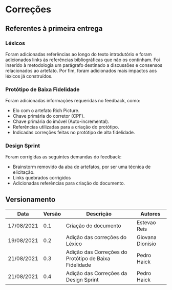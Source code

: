 # Correções
## Referentes à primeira entrega

### Léxicos
Foram adicionadas referências ao longo do texto introdutório e foram adicionados links às referências bibliográficas que não os continham. Foi inserido à metodologia um parágrafo destinado a discussões e consensos relacionados ao artefato. Por fim, foram adicionados mais impactos aos léxicos já construídos.  

### Protótipo de Baixa Fidelidade
Foram adicionadas informações requeridas no feedback, como:
 - Elo com o artefato Rich Picture.
 - Chave primária do corretor (CPF).
 - Chave primária do imóvel (Auto-incremental).
 - Referências utilizadas para a criação do protótipo.
 - Indicadas correções feitas no protótipo de alta fidelidade.

### Design Sprint
Foram corrigidas as seguintes demandas do feedback:
 - Brainstorm removido da aba de artefatos, por ser uma técnica de elicitação.
 - Links quebrados corrigidos
 - Adicionadas referências para criação do documento.

## Versionamento
| Data       | Versão | Descrição                                             | Autores          |
| ---------- | ------ | ---------------------------------                     | ---------------- |
| 17/08/2021 | 0.1    | Criação do documento                                  | Estevao Reis     |
| 19/08/2021 | 0.2    | Adição das correções do Léxico                        | Giovana Dionisio |
| 21/08/2021 | 0.3    | Adição das Correções do Protótipo de Baixa Fidelidade | Pedro Haick      |
| 21/08/2021 | 0.4    | Adição das Correções da Design Sprint                 | Pedro Haick      |